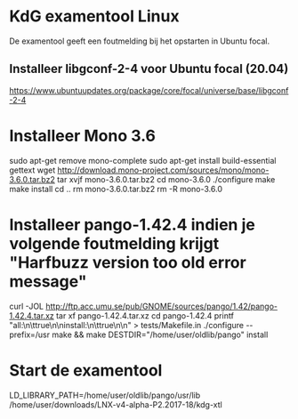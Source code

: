 # KdG examentool Linux
De examentool geeft een foutmelding bij het opstarten in Ubuntu focal. 

## Installeer libgconf-2-4 voor Ubuntu focal (20.04)
https://www.ubuntuupdates.org/package/core/focal/universe/base/libgconf-2-4

# Installeer Mono 3.6
sudo apt-get remove mono-complete
sudo apt-get install build-essential gettext
wget http://download.mono-project.com/sources/mono/mono-3.6.0.tar.bz2
tar xvjf mono-3.6.0.tar.bz2
cd mono-3.6.0
./configure
make
make install
cd ..
rm mono-3.6.0.tar.bz2
rm -R mono-3.6.0

# Installeer pango-1.42.4 indien je volgende foutmelding krijgt "Harfbuzz version too old error message"
curl -JOL http://ftp.acc.umu.se/pub/GNOME/sources/pango/1.42/pango-1.42.4.tar.xz
tar xf pango-1.42.4.tar.xz
cd pango-1.42.4
printf "all:\n\ttrue\n\ninstall:\n\ttrue\n\n" > tests/Makefile.in
./configure --prefix=/usr
make && make DESTDIR="/home/user/oldlib/pango" install

# Start de examentool
LD_LIBRARY_PATH=/home/user/oldlib/pango/usr/lib /home/user/downloads/LNX-v4-alpha-P2.2017-18/kdg-xtl
